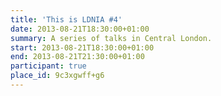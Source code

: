 ```yaml
---
title: 'This is LDNIA #4'
date: 2013-08-21T18:30:00+01:00
summary: A series of talks in Central London.
start: 2013-08-21T18:30:00+01:00
end: 2013-08-21T21:30:00+01:00
participant: true
place_id: 9c3xgwff+g6
---
```


